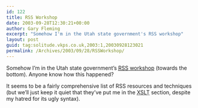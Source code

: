 ```yaml
---
id: 122
title: RSS Workshop
date: 2003-09-28T12:30:21+00:00
author: Gary Fleming
excerpt: "Somehow I'm in the Utah state government's RSS workshop"
layout: post
guid: tag:solitude.vkps.co.uk,2003:1,20030928123021
permalink: /Archives/2003/09/28/RSSWorkshop/
---
```

Somehow I&#8217;m in the Utah state government&#8217;s [<acronym title="Rich Site Summary">RSS</acronym> workshop](http://gils.utah.gov/rss/rssparsers.html) (towards the bottom). Anyone know how this happened?

It seems to be a fairly comprehensive list of RSS resources and techniques (but we&#8217;ll just keep it quiet that they&#8217;ve put me in the <acronym title="eXtensible Stylesheet Language Transformation"><acronym title="eXtensible Stylesheet Language">XSL</acronym>T</acronym> section, despite my hatred for its ugly syntax).